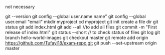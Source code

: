 not necessary

git --version
git config --global user.name name"
git config --global user.email "email"
mkdir myproject
cd myproject
git init
create a file
dir
git status
git add index.html
git add --all //to add all files
git commit -m "First release of index.html"
git status --short // to check status of files
git log
git branch hello-world-images
git checkout master
git remote add origin https://github.com/Tufayl18/exam-repo.git
git push --set-upstream origin master